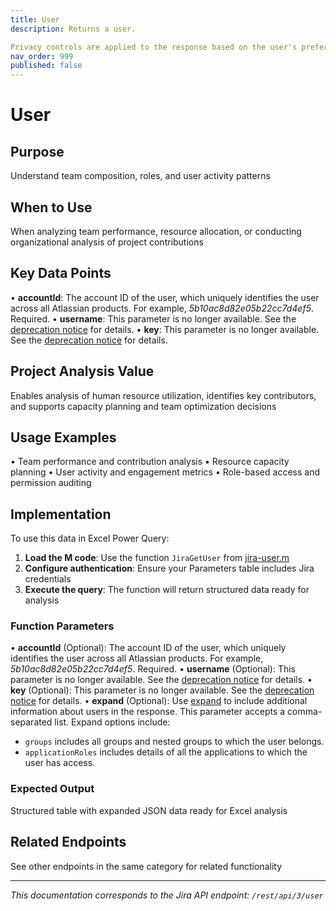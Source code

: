 ```yaml
---
title: User
description: Returns a user.

Privacy controls are applied to the response based on the user's preferences. This could mean, for example, that the user's email add...
nav_order: 999
published: false
---
```


# User

## Purpose
Understand team composition, roles, and user activity patterns

## When to Use
When analyzing team performance, resource allocation, or conducting organizational analysis of project contributions

## Key Data Points
• **accountId**: The account ID of the user, which uniquely identifies the user across all Atlassian products. For example, *5b10ac8d82e05b22cc7d4ef5*. Required.
• **username**: This parameter is no longer available. See the [deprecation notice](https://developer.atlassian.com/cloud/jira/platform/deprecation-notice-user-privacy-api-migration-guide) for details.
• **key**: This parameter is no longer available. See the [deprecation notice](https://developer.atlassian.com/cloud/jira/platform/deprecation-notice-user-privacy-api-migration-guide) for details.

## Project Analysis Value
Enables analysis of human resource utilization, identifies key contributors, and supports capacity planning and team optimization decisions

## Usage Examples
• Team performance and contribution analysis
• Resource capacity planning
• User activity and engagement metrics
• Role-based access and permission auditing

## Implementation
To use this data in Excel Power Query:

1. **Load the M code**: Use the function `JiraGetUser` from [jira-user.m](../assets/jira-user.m)
2. **Configure authentication**: Ensure your Parameters table includes Jira credentials
3. **Execute the query**: The function will return structured data ready for analysis

### Function Parameters
• **accountId** (Optional): The account ID of the user, which uniquely identifies the user across all Atlassian products. For example, *5b10ac8d82e05b22cc7d4ef5*. Required.
• **username** (Optional): This parameter is no longer available. See the [deprecation notice](https://developer.atlassian.com/cloud/jira/platform/deprecation-notice-user-privacy-api-migration-guide) for details.
• **key** (Optional): This parameter is no longer available. See the [deprecation notice](https://developer.atlassian.com/cloud/jira/platform/deprecation-notice-user-privacy-api-migration-guide) for details.
• **expand** (Optional): Use [expand](#expansion) to include additional information about users in the response. This parameter accepts a comma-separated list. Expand options include:

 *  `groups` includes all groups and nested groups to which the user belongs.
 *  `applicationRoles` includes details of all the applications to which the user has access.

### Expected Output
Structured table with expanded JSON data ready for Excel analysis

## Related Endpoints
See other endpoints in the same category for related functionality

---
*This documentation corresponds to the Jira API endpoint: `/rest/api/3/user`*
